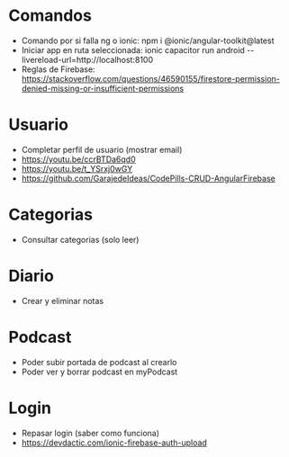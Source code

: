 # Comandos
- Comando por si falla ng o ionic: npm i @ionic/angular-toolkit@latest
- Iniciar app en ruta seleccionada: ionic capacitor run android --livereload-url=http://localhost:8100
- Reglas de Firebase: https://stackoverflow.com/questions/46590155/firestore-permission-denied-missing-or-insufficient-permissions

# Usuario
- Completar perfil de usuario (mostrar email) 
- https://youtu.be/ccrBTDa6qd0
- https://youtu.be/t_YSrxj0wGY
- https://github.com/GarajedeIdeas/CodePills-CRUD-AngularFirebase

# Categorias
- Consultar categorias (solo leer)

# Diario
- Crear y eliminar notas

# Podcast
- Poder subir portada de podcast al crearlo
- Poder ver y borrar podcast en myPodcast

# Login
- Repasar login (saber como funciona)
- https://devdactic.com/ionic-firebase-auth-upload







